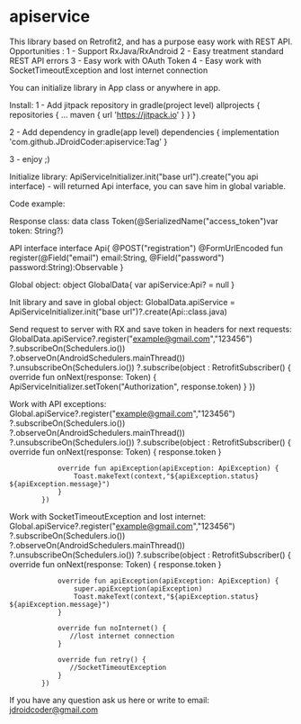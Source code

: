 # apiservice

This library based on Retrofit2, and has a purpose easy work with REST API.
Opportunities :
1 - Support RxJava/RxAndroid
2 - Easy treatment standard REST API errors
3 - Easy work with OAuth Token
4 - Easy work with SocketTimeoutException and lost internet connection

You can initialize library in App class or anywhere in app.

Install:
1 - Add jitpack repository in gradle(project level)
allprojects {
		repositories {
			...
			maven { url 'https://jitpack.io' }
		}
	}

2 - Add dependency in gradle(app level)
dependencies {
	 implementation 'com.github.JDroidCoder:apiservice:Tag'
}

3 - enjoy ;)

Initialize library:
ApiServiceInitializer.init("base url").create("you api interface) - will returned Api interface, you can save him in global variable.

Code example:

Response class:
data class Token(@SerializedName("access_token")var token: String?)

API interface 
interface Api{
    @POST("registration")
    @FormUrlEncoded
    fun register(@Field("email") email:String,
                 @Field("password") password:String):Observable<Token>
}

Global object:
object GlobalData{
    var apiService:Api? = null
}

Init library and save in global object:
GlobalData.apiService = ApiServiceInitializer.init("base url")?.create(Api::class.java)

Send request to server with RX and save token in headers for next requests:
GlobalData.apiService?.register("example@gmail.com","123456")
            ?.subscribeOn(Schedulers.io())
            ?.observeOn(AndroidSchedulers.mainThread())
            ?.unsubscribeOn(Schedulers.io())
            ?.subscribe(object : RetrofitSubscriber<Token>() {
                override fun onNext(response: Token) {
                     ApiServiceInitializer.setToken("Authorization", response.token)
                }
            })

Work with API exceptions:
Global.apiService?.register("example@gmail.com","123456")
            ?.subscribeOn(Schedulers.io())
            ?.observeOn(AndroidSchedulers.mainThread())
            ?.unsubscribeOn(Schedulers.io())
            ?.subscribe(object : RetrofitSubscriber<Token>() {
                override fun onNext(response: Token) {
                    response.token
                }

                override fun apiException(apiException: ApiException) {
                    Toast.makeText(context,"${apiException.status} ${apiException.message}")
                }
            })

Work with SocketTimeoutException and lost internet:
Global.apiService?.register("example@gmail.com","123456")
            ?.subscribeOn(Schedulers.io())
            ?.observeOn(AndroidSchedulers.mainThread())
            ?.unsubscribeOn(Schedulers.io())
            ?.subscribe(object : RetrofitSubscriber<Token>() {
                override fun onNext(response: Token) {
                    response.token
                }

                override fun apiException(apiException: ApiException) {
                    super.apiException(apiException)
                    Toast.makeText(context,"${apiException.status} ${apiException.message}")
                }

                override fun noInternet() {
                   //lost internet connection
                }

                override fun retry() {
                   //SocketTimeoutException
                }
            })

If you have any question ask us here or write to email: jdroidcoder@gmail.com

